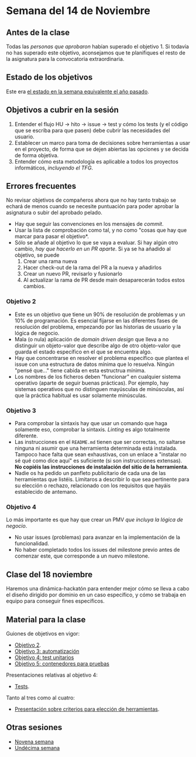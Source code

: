 # Semana del 14 de Noviembre

## Antes de la clase

Todas las *personas que aprobaron* habían superado el objetivo 1. Si todavía no
has superado este objetivo, aconsejamos que te planifiques el resto de la
asignatura para la convocatoria extraordinaria.

## Estado de los objetivos

Este era [el estado en la semana equivalente el año
pasado](../sesiones-21-22/semana-10.md).

## Objetivos a cubrir en la sesión

1. Entender el flujo HU → hito → issue → test y cómo los tests (y el código que
   se escriba para que pasen) debe cubrir las necesidades del usuario.
2. Establecer un marco para toma de decisiones sobre herramientas a usar en el
   proyecto, de forma que se dejen abiertas las opciones y se decida de forma
   objetiva.
3. Entender cómo esta metodología es aplicable a todos los proyectos
   informáticos, *incluyendo el TFG*.

## Errores frecuentes

No revisar objetivos de compañeros ahora que no hay tanto trabajo se echará de
menos cuando se necesite puntuación para poder aprobar la asignatura o subir del
aprobado pelado.

* Hay que seguir las convenciones en los mensajes de *commit*.
* Usar la lista de comprobación como tal, y no como "cosas que hay que marcar
  para pasar el objetivo*.
* Sólo se añade al objetivo lo que se vaya a evaluar. Si hay algún otro cambio,
  *hay que hacerlo en un PR aparte*. Si ya se ha añadido al objetivo, se puede
  1. Crear una rama nueva
  2. Hacer check-out de la rama del PR a la nueva y añadirlos
  3. Crear un nuevo PR, revisarlo y fusionarlo
  4. Al actualizar la rama de PR desde main desaparecerán todos estos cambios.

### Objetivo 2

* Este es un objetivo que tiene un 90% de resolución de problemas y un
  10% de programación. Es esencial fijarse en las diferentes fases de
  resolución del problema, empezando por las historias de usuario y la
  lógica de negocio.
* Mala (o nula) aplicación de *domain driven design* que lleva a no distinguir
  un objeto-valor que describe algo de otro objeto-valor que guarda el estado
  específico en el que se encuentra algo.
* Hay que concentrarse en resolver el problema específico que plantea el issue
  con una estructura de datos mínima que lo resuelva. Ningún "pensé que..."
  tiene cabida en esta estructrua mínima.
* Los nombres de los ficheros deben "funcionar" en cualquier sistema operativo
  (aparte de seguir buenas prácticas). Por ejemplo, hay sistemas operativos que
  no distinguen mayúsculas de minúsculas, así que la práctica habitual es usar
  solamente minúsculas.

### Objetivo 3

* Para comprobar la sintaxis hay que usar un comando que haga solamente eso,
  comprobar la sintaxis. *Linting* es algo totalmente diferente.
* Las instrucciones en el `README.md` tienen que ser correctas, no saltarse
  ninguna ni asumir que una herramienta determinada está instalada. Tampoco hace
  falta que sean exhaustivas, con un enlace a "instalar no sé qué como dice
  aquí" es suficiente (si son instrucciones extensas). **No copiéis las
  instrucciones de instalación del sitio de la herramienta**.
* Nadie os ha pedido un panfleto publicitario de cada una de las
  herramientas que listéis. Limitaros a describir lo que sea
  pertinente para su elección o rechazo, relacionado con los
  requisitos que hayáis establecido de antemano.

### Objetivo 4

Lo más importante es que hay que crear un PMV *que incluya la lógica de negocio*.

* No usar issues (problemas) para avanzar en la implementación de la
  funcionalidad.
* No haber completado todos los issues del milestone previo antes de comenzar
  este, que corresponde a un nuevo milestone.

## Clase del 18 noviembre

Haremos una dinámica-hackatón para entender mejor cómo se lleva a cabo
el diseño dirigido por dominio en un caso específico, y cómo se
trabaja en equipo para conseguir fines específicos.

## Material para la clase

Guiones de objetivos en vigor:

* [Objetivo 2](https://jj.github.io/IV/documentos/proyecto/2.Entidad).
* [Objetivo 3:
  automatización](http://jj.github.io/IV/documentos/proyecto/3.Automatizar)
* [Objetivo 4: test unitarios](http://jj.github.io/IV/documentos/proyecto/4.Tests)
* [Objetivo 5: contenedores para
  pruebas](http://jj.github.io/IV/documentos/proyecto/5.Docker)


Presentaciones relativas al objetivo 4:
* [Tests](https://jj.github.io/IV/preso/tests.html).

Tanto al tres como al cuatro:
* [Presentación sobre criterios para elección de herramientas](https://jj.github.io/IV/preso/criterios-herramientas.html).

## Otras sesiones

* [Novena semana](semana-09.md)
* [Undécima semana](semana-11.md)

